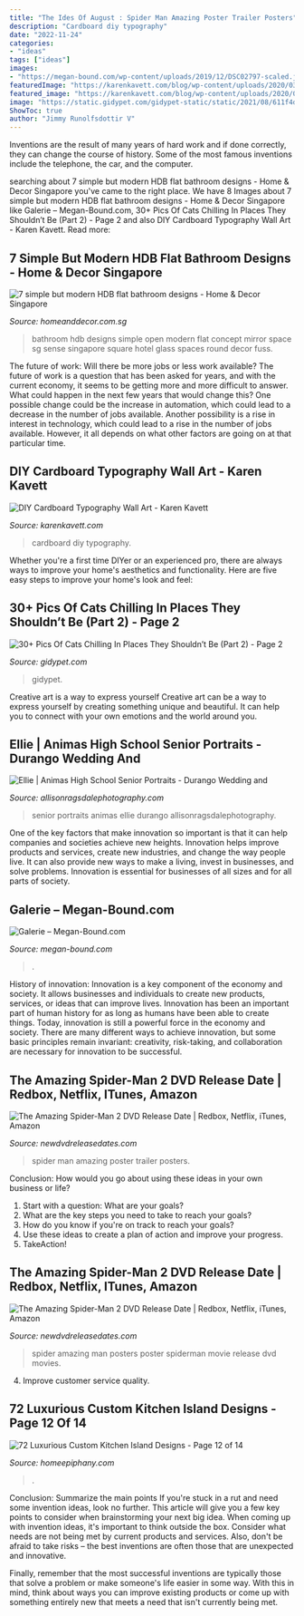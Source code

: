 ```yaml
---
title: "The Ides Of August : Spider Man Amazing Poster Trailer Posters"
description: "Cardboard diy typography"
date: "2022-11-24"
categories:
- "ideas"
tags: ["ideas"]
images:
- "https://megan-bound.com/wp-content/uploads/2019/12/DSC02797-scaled.jpg"
featuredImage: "https://karenkavett.com/blog/wp-content/uploads/2020/03/cardboard-letters-closeup-small-1440x1907.jpg"
featured_image: "https://karenkavett.com/blog/wp-content/uploads/2020/03/cardboard-letters-closeup-small-1440x1907.jpg"
image: "https://static.gidypet.com/gidypet-static/static/2021/08/611f4db5dfd60-placeswherecatsshouldntbe60633bb7aff30700.jpg"
ShowToc: true
author: "Jimmy Runolfsdottir V"
---
```



Inventions are the result of many years of hard work and if done correctly, they can change the course of history. Some of the most famous inventions include the telephone, the car, and the computer.

	

		
searching about 7 simple but modern HDB flat bathroom designs - Home &amp; Decor Singapore you've came to the right place. We have 8 Images about 7 simple but modern HDB flat bathroom designs - Home &amp; Decor Singapore like Galerie – Megan-Bound.com, 30+ Pics Of Cats Chilling In Places They Shouldn’t Be (Part 2) - Page 2 and also DIY Cardboard Typography Wall Art - Karen Kavett. Read more:
		
    
## 7 Simple But Modern HDB Flat Bathroom Designs - Home &amp; Decor Singapore

<img loading=lazy src="https://media.homeanddecor.com.sg/public/2016/08/27152.jpg" onerror="this.onerror=null;this.src='https://tse3.mm.bing.net/th?id=OIP.RPmruaMDvXUowmKXvcPemwHaLG&amp;pid=15.1';" alt="7 simple but modern HDB flat bathroom designs - Home &amp; Decor Singapore">

_Source: homeanddecor.com.sg_

>bathroom hdb designs simple open modern flat concept mirror space sg sense singapore square hotel glass spaces round decor fuss. 

	

The future of work: Will there be more jobs or less work available?
The future of work is a question that has been asked for years, and with the current economy, it seems to be getting more and more difficult to answer. What could happen in the next few years that would change this? One possible change could be the increase in automation, which could lead to a decrease in the number of jobs available. Another possibility is a rise in interest in technology, which could lead to a rise in the number of jobs available. However, it all depends on what other factors are going on at that particular time.

    
## DIY Cardboard Typography Wall Art - Karen Kavett

<img loading=lazy src="https://karenkavett.com/blog/wp-content/uploads/2020/03/cardboard-letters-closeup-small-1440x1907.jpg" onerror="this.onerror=null;this.src='https://tse3.mm.bing.net/th?id=OIP.lmQQzb0mvQXwHrYfIAxE_gHaJz&amp;pid=15.1';" alt="DIY Cardboard Typography Wall Art - Karen Kavett">

_Source: karenkavett.com_

>cardboard diy typography. 

	

Whether you're a first time DIYer or an experienced pro, there are always ways to improve your home's aesthetics and functionality. Here are five easy steps to improve your home's look and feel: 

    
## 30+ Pics Of Cats Chilling In Places They Shouldn’t Be (Part 2) - Page 2

<img loading=lazy src="https://static.gidypet.com/gidypet-static/static/2021/08/611f4db5dfd60-placeswherecatsshouldntbe60633bb7aff30700.jpg" onerror="this.onerror=null;this.src='https://tse3.mm.bing.net/th?id=OIP.Chfs-QPUzaHhLr32Id6u6wHaJ3&amp;pid=15.1';" alt="30+ Pics Of Cats Chilling In Places They Shouldn’t Be (Part 2) - Page 2">

_Source: gidypet.com_

>gidypet. 

	

Creative art is a way to express yourself
Creative art can be a way to express yourself by creating something unique and beautiful. It can help you to connect with your own emotions and the world around you.

    
## Ellie | Animas High School Senior Portraits - Durango Wedding And

<img loading=lazy src="https://allisonragsdalephotography.com/wp-content/uploads/2013/07/allisonragsdalephotography-5727.jpg" onerror="this.onerror=null;this.src='https://tse4.mm.bing.net/th?id=OIP.eR9zfPSOytNHbLM_vOiuyQHaLI&amp;pid=15.1';" alt="Ellie | Animas High School Senior Portraits - Durango Wedding and">

_Source: allisonragsdalephotography.com_

>senior portraits animas ellie durango allisonragsdalephotography. 

	

One of the key factors that make innovation so important is that it can help companies and societies achieve new heights. Innovation helps improve products and services, create new industries, and change the way people live. It can also provide new ways to make a living, invest in businesses, and solve problems. Innovation is essential for businesses of all sizes and for all parts of society.

    
## Galerie – Megan-Bound.com

<img loading=lazy src="https://megan-bound.com/wp-content/uploads/2019/12/DSC02797-scaled.jpg" onerror="this.onerror=null;this.src='https://tse3.mm.bing.net/th?id=OIP.zMqsmndS0BbpKwH8KewUhAHaLG&amp;pid=15.1';" alt="Galerie – Megan-Bound.com">

_Source: megan-bound.com_

>. 

	

History of innovation:
Innovation is a key component of the economy and society. It allows businesses and individuals to create new products, services, or ideas that can improve lives. Innovation has been an important part of human history for as long as humans have been able to create things. Today, innovation is still a powerful force in the economy and society. There are many different ways to achieve innovation, but some basic principles remain invariant: creativity, risk-taking, and collaboration are necessary for innovation to be successful.

    
## The Amazing Spider-Man 2 DVD Release Date | Redbox, Netflix, ITunes, Amazon

<img loading=lazy src="http://www.newdvdreleasedates.com/images/posters/large/the-amazing-spider-man-2-2014-08.jpg" onerror="this.onerror=null;this.src='https://tse4.mm.bing.net/th?id=OIP.9V5fXhZ6ZgZ-Uwe4UNgkJAHaK9&amp;pid=15.1';" alt="The Amazing Spider-Man 2 DVD Release Date | Redbox, Netflix, iTunes, Amazon">

_Source: newdvdreleasedates.com_

>spider man amazing poster trailer posters. 

	

Conclusion: How would you go about using these ideas in your own business or life?
1. Start with a question: What are your goals? 
2. What are the key steps you need to take to reach your goals? 
3. How do you know if you're on track to reach your goals? 
4. Use these ideas to create a plan of action and improve your progress. 
5. TakeAction!

    
## The Amazing Spider-Man 2 DVD Release Date | Redbox, Netflix, ITunes, Amazon

<img loading=lazy src="http://www.newdvdreleasedates.com/images/posters/large/the-amazing-spider-man-2-2014-03.jpg" onerror="this.onerror=null;this.src='https://tse3.mm.bing.net/th?id=OIP.6GK66Jk-JEdO7Sngq1I08AHaK9&amp;pid=15.1';" alt="The Amazing Spider-Man 2 DVD Release Date | Redbox, Netflix, iTunes, Amazon">

_Source: newdvdreleasedates.com_

>spider amazing man posters poster spiderman movie release dvd movies. 

	

4. Improve customer service quality.

    
## 72 Luxurious Custom Kitchen Island Designs - Page 12 Of 14

<img loading=lazy src="https://homeepiphany.com/wp-content/uploads/2015/09/72-Luxurious-Custom-Kitchen-Island-Designs-59-681x1024.jpg" onerror="this.onerror=null;this.src='https://tse3.mm.bing.net/th?id=OIP.s3UFKmojRXTkWzeBHP2QJgHaLI&amp;pid=15.1';" alt="72 Luxurious Custom Kitchen Island Designs - Page 12 of 14">

_Source: homeepiphany.com_

>. 

	

Conclusion: Summarize the main points
If you're stuck in a rut and need some invention ideas, look no further. This article will give you a few key points to consider when brainstorming your next big idea.
When coming up with invention ideas, it's important to think outside the box. Consider what needs are not being met by current products and services. Also, don't be afraid to take risks – the best inventions are often those that are unexpected and innovative.

Finally, remember that the most successful inventions are typically those that solve a problem or make someone's life easier in some way. With this in mind, think about ways you can improve existing products or come up with something entirely new that meets a need that isn't currently being met.

